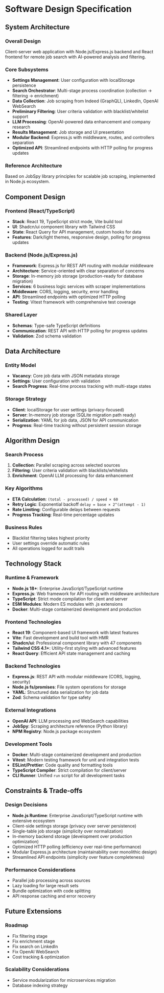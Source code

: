 # Software Design Specification

## System Architecture

### Overall Design

Client-server web application with Node.js/Express.js backend and React frontend for remote job search with AI-powered analysis and filtering.

### Core Subsystems

- **Settings Management**: User configuration with localStorage persistence
- **Search Orchestrator**: Multi-stage process coordination (collection → filtering → enrichment)
- **Data Collection**: Job scraping from Indeed (GraphQL), LinkedIn, OpenAI WebSearch
- **Preliminary Filtering**: User criteria validation with blacklist/whitelist support
- **LLM Processing**: OpenAI-powered data enhancement and company research
- **Results Management**: Job storage and UI presentation
- **Modular Backend**: Express.js with middleware, routes, and controllers separation
- **Optimized API**: Streamlined endpoints with HTTP polling for progress updates

### Reference Architecture

Based on JobSpy library principles for scalable job scraping, implemented in Node.js ecosystem.

## Component Design

### Frontend (React/TypeScript)

- **Stack**: React 19, TypeScript strict mode, Vite build tool
- **UI**: Shadcn/ui component library with Tailwind CSS
- **State**: React Query for API management, custom hooks for data
- **Features**: Dark/light themes, responsive design, polling for progress updates

### Backend (Node.js/Express.js)

- **Framework**: Express.js for REST API routing with modular middleware
- **Architecture**: Service-oriented with clear separation of concerns
- **Storage**: In-memory job storage (production-ready for database migration)
- **Services**: 6 business logic services with scraper implementations
- **Middleware**: CORS, logging, security, error handling
- **API**: Streamlined endpoints with optimized HTTP polling
- **Testing**: Vitest framework with comprehensive test coverage

### Shared Layer

- **Schemas**: Type-safe TypeScript definitions
- **Communication**: REST API with HTTP polling for progress updates
- **Validation**: Zod schema validation

## Data Architecture

### Entity Model

- **Vacancy**: Core job data with JSON metadata storage
- **Settings**: User configuration with validation
- **Search Progress**: Real-time process tracking with multi-stage states

### Storage Strategy

- **Client**: localStorage for user settings (privacy-focused)
- **Server**: In-memory job storage (SQLite migration path ready)
- **Serialization**: YAML for job data, JSON for API communication
- **Progress**: Real-time tracking without persistent session storage

## Algorithm Design

### Search Process

1. **Collection**: Parallel scraping across selected sources
2. **Filtering**: User criteria validation with blacklists/whitelists
3. **Enrichment**: OpenAI LLM processing for data enhancement

### Key Algorithms

- **ETA Calculation**: `(total - processed) / speed × 60`
- **Retry Logic**: Exponential backoff `delay = base × 2^(attempt - 1)`
- **Rate Limiting**: Configurable delays between requests
- **Progress Tracking**: Real-time percentage updates

### Business Rules

- Blacklist filtering takes highest priority
- User settings override automatic rules
- All operations logged for audit trails

## Technology Stack

### Runtime & Framework

- **Node.js 18+**: Enterprise JavaScript/TypeScript runtime
- **Express.js**: Web framework for API routing with middleware architecture
- **TypeScript**: Strict mode compilation for client and server
- **ESM Modules**: Modern ES modules with .js extensions
- **Docker**: Multi-stage containerized development and production

### Frontend Technologies

- **React 19**: Component-based UI framework with latest features
- **Vite**: Fast development and build tool with HMR
- **Shadcn/ui**: Professional component library with 47 components
- **Tailwind CSS 4.1+**: Utility-first styling with advanced features
- **React Query**: Efficient API state management and caching

### Backend Technologies

- **Express.js**: REST API with modular middleware (CORS, logging, security)
- **Node.js fs/promises**: File system operations for storage
- **YAML**: Structured data serialization for job data
- **Zod**: Schema validation for type safety

### External Integrations

- **OpenAI API**: LLM processing and WebSearch capabilities
- **JobSpy**: Scraping architecture reference (Python library)
- **NPM Registry**: Node.js package ecosystem

### Development Tools

- **Docker**: Multi-stage containerized development and production
- **Vitest**: Modern testing framework for unit and integration tests
- **ESLint/Prettier**: Code quality and formatting tools
- **TypeScript Compiler**: Strict compilation for client/server
- **CLI Runner**: Unified `run` script for all development tasks

## Constraints & Trade-offs

### Design Decisions

- **Node.js Runtime**: Enterprise JavaScript/TypeScript runtime with extensive ecosystem
- Client-side settings storage (privacy over server persistence)
- Single-table job storage (simplicity over normalization)
- In-memory backend storage (development over production optimization)
- Optimized HTTP polling (efficiency over real-time performance)
- Modular Express.js architecture (maintainability over monolithic design)
- Streamlined API endpoints (simplicity over feature completeness)

### Performance Considerations

- Parallel job processing across sources
- Lazy loading for large result sets
- Bundle optimization with code splitting
- API response caching and error recovery

## Future Extensions

### Roadmap

- Fix filtering stage
- Fix enrichment stage
- Fix search on LinkedIn
- Fix OpenAI WebSearch
- Cost tracking & optimization

### Scalability Considerations

- Service modularization for microservices migration
- Database indexing strategy
